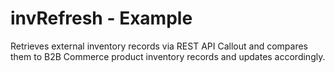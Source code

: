 # invRefresh - Example
 
Retrieves external inventory records via REST API Callout and compares them to B2B Commerce product inventory records and updates accordingly.
